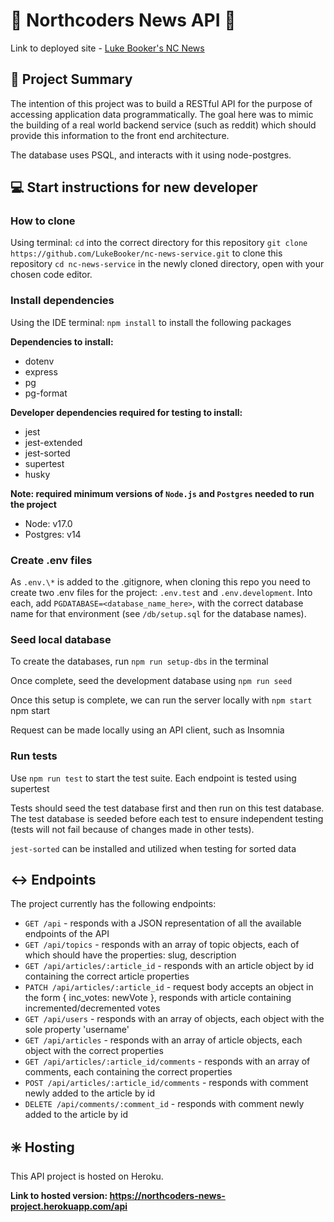 # :newspaper: Northcoders News API :newspaper:

Link to deployed site - [Luke Booker's NC News](https://resplendent-croissant-393b15.netlify.app/)

## :speech_balloon: Project Summary

The intention of this project was to build a RESTful API for the purpose of accessing application data programmatically. The goal here was to mimic the building of a real world backend service (such as reddit) which should provide this information to the front end architecture.

The database uses PSQL, and interacts with it using node-postgres.

## :computer: Start instructions for new developer

### How to clone

Using terminal:
`cd` into the correct directory for this repository
`git clone https://github.com/LukeBooker/nc-news-service.git` to clone this repository
`cd nc-news-service` in the newly cloned directory, open with your chosen code editor.

### Install dependencies

Using the IDE terminal:
`npm install` to install the following packages

**Dependencies to install:**

- dotenv
- express
- pg
- pg-format

**Developer dependencies required for testing to install:**

- jest
- jest-extended
- jest-sorted
- supertest
- husky

**Note: required minimum versions of `Node.js` and `Postgres` needed to run the project**

- Node: v17.0
- Postgres: v14

### Create .env files

As `.env.\*` is added to the .gitignore, when cloning this repo you need to create two .env files for the project: `.env.test` and `.env.development`. Into each, add `PGDATABASE=<database_name_here>`, with the correct database name for that environment (see `/db/setup.sql` for the database names).

### Seed local database

To create the databases, run `npm run setup-dbs` in the terminal

Once complete, seed the development database using `npm run seed`

Once this setup is complete, we can run the server locally with `npm start`
npm start

Request can be made locally using an API client, such as Insomnia

### Run tests

Use `npm run test` to start the test suite. Each endpoint is tested using supertest

Tests should seed the test database first and then run on this test database. The test database is seeded before each test to ensure independent testing (tests will not fail because of changes made in other tests).

`jest-sorted` can be installed and utilized when testing for sorted data

## :left_right_arrow: Endpoints

The project currently has the following endpoints:

- `GET /api` - responds with a JSON representation of all the available endpoints of the API
- `GET /api/topics` - responds with an array of topic objects, each of which should have the properties: slug, description
- `GET /api/articles/:article_id` - responds with an article object by id containing the correct article properties
- `PATCH /api/articles/:article_id` - request body accepts an object in the form { inc_votes: newVote }, responds with article containing incremented/decremented votes
- `GET /api/users` - responds with an array of objects, each object with the sole property 'username'
- `GET /api/articles` - responds with an array of article objects, each object with the correct properties
- `GET /api/articles/:article_id/comments` - responds with an array of comments, each containing the correct properties
- `POST /api/articles/:article_id/comments` - responds with comment newly added to the article by id
- `DELETE /api/comments/:comment_id` - responds with comment newly added to the article by id

## :eight_spoked_asterisk: Hosting

This API project is hosted on Heroku.

**Link to hosted version: https://northcoders-news-project.herokuapp.com/api**
